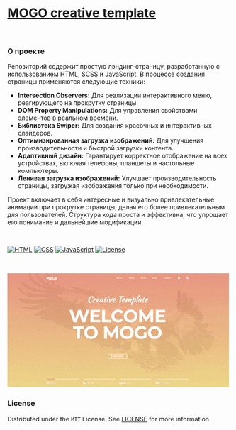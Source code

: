<h1><a href='https://mogohtml.netlify.app'>MOGO creative template</a></h1>
<br/>

### О проекте
Репозиторий содержит простую лэндинг-страницу, разработанную с использованием HTML, SCSS и JavaScript. В процессе создания страницы применяются следующие техники:
* **Intersection Observers:** Для реализации интерактивного меню, реагирующего на прокрутку страницы.
* **DOM Property Manipulations:** Для управления свойствами элементов в реальном времени.
* **Библиотека Swiper:** Для создания красочных и интерактивных слайдеров.
* **Оптимизированная загрузка изображений:** Для улучшения производительности и быстрой загрузки контента.
* **Адаптивный дизайн:** Гарантирует корректное отображение на всех устройствах, включая телефоны, планшеты и настольные компьютеры.
* **Ленивая загрузка изображений:** Улучшает производительность страницы, загружая изображения только при необходимости.

Проект включает в себя интересные и визуально привлекательные анимации при прокрутке страницы, делая его более привлекательным для пользователей. Структура кода проста и эффективна, что упрощает его понимание и дальнейшие модификации.

<br/>

[![HTML](https://img.shields.io/badge/HTML-5-ffcc66?style=for-the-badge)](https://github.com/kluevevga/Mogo/blob/master/LICENSE)
[![CSS](https://img.shields.io/badge/CSS-3-ffcc66?style=for-the-badge)](https://github.com/kluevevga/Mogo/blob/master/LICENSE)
[![JavaScript](https://img.shields.io/badge/JavaScript-ES6-ffcc66?style=for-the-badge)](https://github.com/kluevevga/Mogo/blob/master/LICENSE)
[![License](https://img.shields.io/github/license/kluevevga/spinner?color=ffcc66&style=for-the-badge)](https://github.com/kluevevga/Mogo/blob/master/LICENSE)

<br/>

![License](preview.gif)

### License
Distributed under the `MIT` License. See [LICENSE](https://github.com/kluevevga/Mogo/blob/master/LICENSE) for more information.
